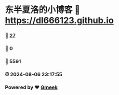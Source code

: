 # 东半夏洛的小博客 :link: https://dl666123.github.io 
### :page_facing_up: [27](https://dl666123.github.io/tag.html) 
### :speech_balloon: 0 
### :hibiscus: 5591 
### :alarm_clock: 2024-08-06 23:17:55 
### Powered by :heart: [Gmeek](https://github.com/Meekdai/Gmeek)
